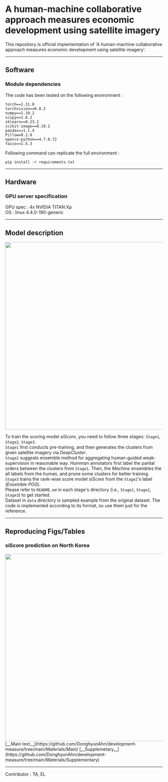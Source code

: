 # A human-machine collaborative approach measures economic development using satellite imagery

This repository is official implementation of 'A human-machine collaborative approach measures economic development using satellite imagery'.

---  

## Software  

### Module dependencies

The code has been tested on the following environment :
```
torch==1.11.0
torchvision==0.8.2
numpy==1.19.2
scipy==1.6.2
sklearn==0.23.2
scikit-image==0.19.2
pandas==1.1.4
Pillow=8.2.0
opencv-python==4.7.0.72
faiss==1.5.3
```

Following command can replicate the full environment :

```pip install -r requirements.txt```

---  

## Hardware  

### GPU server specification  

GPU spec : 4x NVIDIA TITAN Xp  
OS : linux 4.4.0-190-generic  

---  

## Model description  
<img src="./Materials/Main/Fig/Figure1.png" width="600">  

To train the scoring model *siScore*, you need to follow three stages: `Stage1`, `Stage2`, `Stage3`.  
`Stage1` first conducts pre-training, and then generates the clusters from given satellite imagery via *DeepCluster*.  
`Stage2` suggests ensemble method for aggregating human-guided weak-supervision in reasonable way. *Humman* annotators first label the partial orders between the clusters from `Stage1`. Then, the *Machine* ensembles the all labels from the human, and prune some clusters for better training.  
`Stage3` trains the rank-wise score model *siScore* from the `Stage2`'s label (*Ensemble POG*).   
Please refer to `README.md` in each stage's directory (i.e., `Stage1`, `Stage2`, `Stage3`) to get started.  
Dataset in ```data``` directory is sampled example from the original dataset. The code is implemented according to its format, so use them just for the reference.  

---  

## Reproducing Figs/Tables  
### siScore prediction on North Korea  
<img src="./Materials/Main/Fig/Figure2.png" width="600"> 
[__Main text__](https://github.com/DonghyunAhn/development-measure/tree/main/Materials/Main)  
[__Supplemetary__](https://github.com/DonghyunAhn/development-measure/tree/main/Materials/Supplementary)

---  
 
Contributor : TA, EL
